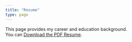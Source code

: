 ```yaml
---
title: "Resume"
type: page
---
```


This page provides my career and education background.  
You can [Download the PDF Resume](/resume.pdf).
